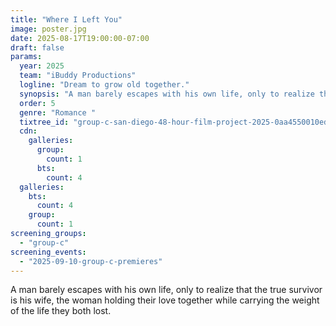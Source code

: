```yaml
---
title: "Where I Left You"
image: poster.jpg
date: 2025-08-17T19:00:00-07:00
draft: false
params:
  year: 2025
  team: "iBuddy Productions"
  logline: "Dream to grow old together."
  synopsis: "A man barely escapes with his own life, only to realize that the true survivor is his wife, the woman holding their love together while carrying the weight of the life they both lost."
  order: 5
  genre: "Romance "
  tixtree_id: "group-c-san-diego-48-hour-film-project-2025-0aa4550010ed"
  cdn:
    galleries:
      group:
        count: 1
      bts:
        count: 4
  galleries:
    bts:
      count: 4
    group:
      count: 1
screening_groups:
  - "group-c"
screening_events:
  - "2025-09-10-group-c-premieres"
---
```

A man barely escapes with his own life, only to realize that the true survivor is his wife, the woman holding their love together while carrying the weight of the life they both lost.
